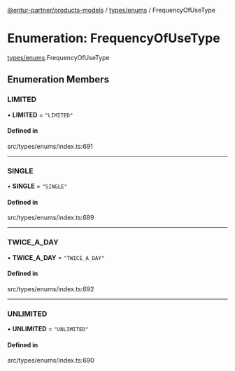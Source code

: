 [@entur-partner/products-models](../README.md) / [types/enums](../modules/types_enums.md) / FrequencyOfUseType

# Enumeration: FrequencyOfUseType

[types/enums](../modules/types_enums.md).FrequencyOfUseType

## Enumeration Members

### LIMITED

• **LIMITED** = ``"LIMITED"``

#### Defined in

src/types/enums/index.ts:691

___

### SINGLE

• **SINGLE** = ``"SINGLE"``

#### Defined in

src/types/enums/index.ts:689

___

### TWICE\_A\_DAY

• **TWICE\_A\_DAY** = ``"TWICE_A_DAY"``

#### Defined in

src/types/enums/index.ts:692

___

### UNLIMITED

• **UNLIMITED** = ``"UNLIMITED"``

#### Defined in

src/types/enums/index.ts:690
